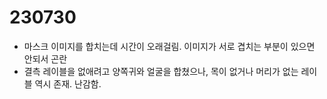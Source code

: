 # 230730

- 마스크 이미지를 합치는데 시간이 오래걸림. 이미지가 서로 겹치는 부분이 있으면 안되서 곤란
- 결측 레이블을 없애려고 양쪽귀와 얼굴을 합쳤으나, 목이 없거나 머리가 없는 레이블 역시 존재. 난감함.
